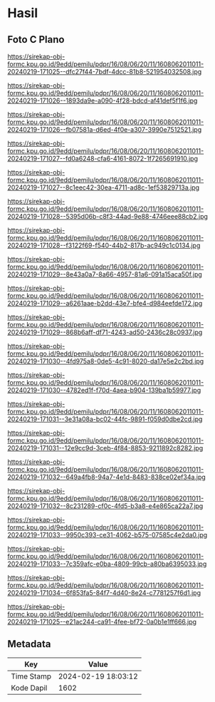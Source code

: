 # Hasil

## Foto C Plano

https://sirekap-obj-formc.kpu.go.id/9edd/pemilu/pdpr/16/08/06/20/11/1608062011011-20240219-171025--dfc27f44-7bdf-4dcc-81b8-521954032508.jpg

https://sirekap-obj-formc.kpu.go.id/9edd/pemilu/pdpr/16/08/06/20/11/1608062011011-20240219-171026--1893da9e-a090-4f28-bdcd-af41def5f1f6.jpg

https://sirekap-obj-formc.kpu.go.id/9edd/pemilu/pdpr/16/08/06/20/11/1608062011011-20240219-171026--fb07581a-d6ed-4f0e-a307-3990e7512521.jpg

https://sirekap-obj-formc.kpu.go.id/9edd/pemilu/pdpr/16/08/06/20/11/1608062011011-20240219-171027--fd0a6248-cfa6-4161-8072-1f7265691910.jpg

https://sirekap-obj-formc.kpu.go.id/9edd/pemilu/pdpr/16/08/06/20/11/1608062011011-20240219-171027--8c1eec42-30ea-4711-ad8c-1ef53829713a.jpg

https://sirekap-obj-formc.kpu.go.id/9edd/pemilu/pdpr/16/08/06/20/11/1608062011011-20240219-171028--5395d06b-c8f3-44ad-9e88-4746eee88cb2.jpg

https://sirekap-obj-formc.kpu.go.id/9edd/pemilu/pdpr/16/08/06/20/11/1608062011011-20240219-171028--f3122f69-f540-44b2-817b-ac949c1c0134.jpg

https://sirekap-obj-formc.kpu.go.id/9edd/pemilu/pdpr/16/08/06/20/11/1608062011011-20240219-171029--8e43a0a7-8a66-4957-81a6-091a15aca50f.jpg

https://sirekap-obj-formc.kpu.go.id/9edd/pemilu/pdpr/16/08/06/20/11/1608062011011-20240219-171029--a6261aae-b2dd-43e7-bfe4-d984eefde172.jpg

https://sirekap-obj-formc.kpu.go.id/9edd/pemilu/pdpr/16/08/06/20/11/1608062011011-20240219-171029--868b6aff-df71-4243-ad50-2436c28c0937.jpg

https://sirekap-obj-formc.kpu.go.id/9edd/pemilu/pdpr/16/08/06/20/11/1608062011011-20240219-171030--4fd975a8-0de5-4c91-8020-da17e5e2c2bd.jpg

https://sirekap-obj-formc.kpu.go.id/9edd/pemilu/pdpr/16/08/06/20/11/1608062011011-20240219-171030--4782ed1f-f70d-4aea-b904-139ba1b59977.jpg

https://sirekap-obj-formc.kpu.go.id/9edd/pemilu/pdpr/16/08/06/20/11/1608062011011-20240219-171031--3e31a08a-bc02-44fc-9891-f059d0dbe2cd.jpg

https://sirekap-obj-formc.kpu.go.id/9edd/pemilu/pdpr/16/08/06/20/11/1608062011011-20240219-171031--12e9cc9d-3ceb-4f84-8853-9211892c8282.jpg

https://sirekap-obj-formc.kpu.go.id/9edd/pemilu/pdpr/16/08/06/20/11/1608062011011-20240219-171032--649a4fb8-94a7-4e1d-8483-838ce02ef34a.jpg

https://sirekap-obj-formc.kpu.go.id/9edd/pemilu/pdpr/16/08/06/20/11/1608062011011-20240219-171032--8c231289-cf0c-4fd5-b3a8-e4e865ca22a7.jpg

https://sirekap-obj-formc.kpu.go.id/9edd/pemilu/pdpr/16/08/06/20/11/1608062011011-20240219-171033--9950c393-ce31-4062-b575-07585c4e2da0.jpg

https://sirekap-obj-formc.kpu.go.id/9edd/pemilu/pdpr/16/08/06/20/11/1608062011011-20240219-171033--7c359afc-e0ba-4809-99cb-a80ba6395033.jpg

https://sirekap-obj-formc.kpu.go.id/9edd/pemilu/pdpr/16/08/06/20/11/1608062011011-20240219-171034--6f853fa5-84f7-4d40-8e24-c7781257f6d1.jpg

https://sirekap-obj-formc.kpu.go.id/9edd/pemilu/pdpr/16/08/06/20/11/1608062011011-20240219-171025--e21ac244-ca91-4fee-bf72-0a0b1e1ff666.jpg


## Metadata

| Key        | Value               |
| ---------- | ------------------- |
| Time Stamp | 2024-02-19 18:03:12 |
| Kode Dapil | 1602                |



